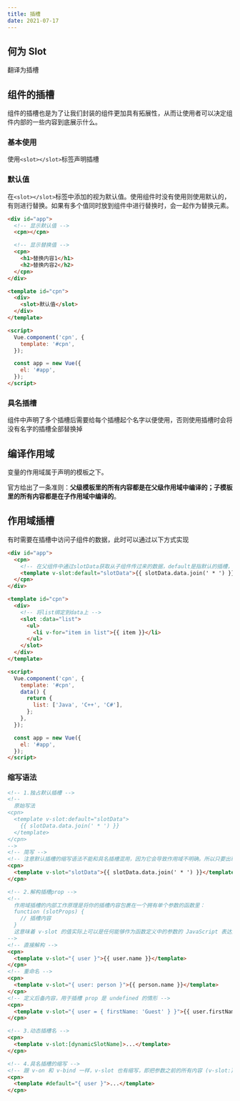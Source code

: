 ```yaml
---
title: 插槽
date: 2021-07-17
---
```


## 何为 Slot

翻译为插槽

## 组件的插槽

组件的插槽也是为了让我们封装的组件更加具有拓展性，从而让使用者可以决定组件内部的一些内容到底展示什么。

### 基本使用

使用`<slot></slot>`标签声明插槽

### 默认值

在`<slot></slot>`标签中添加的视为默认值。使用组件时没有使用则使用默认的，有则进行替换。如果有多个值同时放到组件中进行替换时，会一起作为替换元素。

```html
<div id="app">
  <!-- 显示默认值 -->
  <cpn></cpn>

  <!-- 显示替换值 -->
  <cpn>
    <h1>替换内容1</h1>
    <h2>替换内容2</h2>
  </cpn>
</div>

<template id="cpn">
  <div>
    <slot>默认值</slot>
  </div>
</template>

<script>
  Vue.component('cpn', {
    template: '#cpn',
  });

  const app = new Vue({
    el: '#app',
  });
</script>
```

### 具名插槽

组件中声明了多个插槽后需要给每个插槽起个名字以便使用，否则使用插槽时会将没有名字的插槽全部替换掉

## 编译作用域

变量的作用域属于声明的模板之下。

官方给出了一条准则：**父级模板里的所有内容都是在父级作用域中编译的；子模板里的所有内容都是在子作用域中编译的**。

## 作用域插槽

有时需要在插槽中访问子组件的数据，此时可以通过以下方式实现

```html
<div id="app">
  <cpn>
    <!-- 在父组件中通过slotData获取从子组件传过来的数据，default是指默认的插槽，如果是具名插槽则需要替换成对应的名字且不能省略插槽名字。slotData.data中的data这个键就是子组件的slot中绑定的data(这个名字随便取) -->
    <template v-slot:default="slotData">{{ slotData.data.join(' * ') }}</template>
  </cpn>
</div>

<template id="cpn">
  <div>
    <!-- 将list绑定到data上 -->
    <slot :data="list">
      <ul>
        <li v-for="item in list">{{ item }}</li>
      </ul>
    </slot>
  </div>
</template>

<script>
  Vue.component('cpn', {
    template: '#cpn',
    data() {
      return {
        list: ['Java', 'C++', 'C#'],
      };
    },
  });

  const app = new Vue({
    el: '#app',
  });
</script>
```

### 缩写语法

```html
<!-- 1.独占默认插槽 -->
<!--
  原始写法
<cpn>
  <template v-slot:default="slotData">
    {{ slotData.data.join(' * ') }}
  </template>
</cpn>
-->
<!-- 简写 -->
<!-- 注意默认插槽的缩写语法不能和具名插槽混用，因为它会导致作用域不明确。所以只要出现多个插槽，请始终为所有的插槽使用完整的基于 <template> 的语法 -->
<cpn>
  <template v-slot="slotData">{{ slotData.data.join(' * ') }}</template>
</cpn>

<!-- 2.解构插槽prop -->
<!--
  作用域插槽的内部工作原理是将你的插槽内容包裹在一个拥有单个参数的函数里：
  function (slotProps) {
    // 插槽内容
  }
  这意味着 v-slot 的值实际上可以是任何能够作为函数定义中的参数的 JavaScript 表达式。
-->
<!-- 直接解构 -->
<cpn>
  <template v-slot="{ user }">{{ user.name }}</template>
</cpn>
<!-- 重命名 -->
<cpn>
  <template v-slot="{ user: person }">{{ person.name }}</template>
</cpn>
<!-- 定义后备内容，用于插槽 prop 是 undefined 的情形 -->
<cpn>
  <template v-slot="{ user = { firstName: 'Guest' } }">{{ user.firstName }}</template>
</cpn>

<!-- 3.动态插槽名 -->
<cpn>
  <template v-slot:[dynamicSlotName]>...</template>
</cpn>

<!-- 4.具名插槽的缩写 -->
<!-- 跟 v-on 和 v-bind 一样，v-slot 也有缩写，即把参数之前的所有内容 (v-slot:) 替换为字符 #。例如 v-slot:header 可以被重写为 #header： -->
<cpn>
  <template #default="{ user }">...</template>
</cpn>
```
